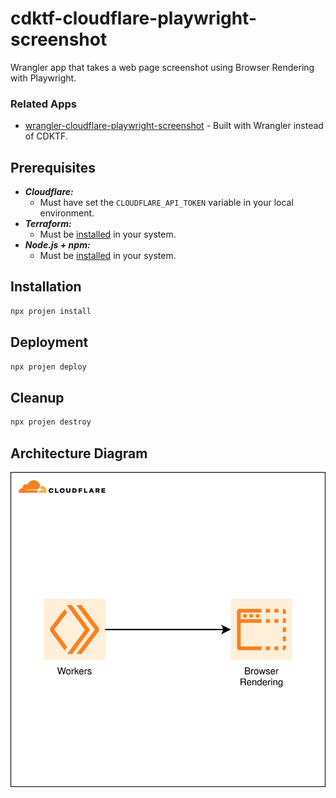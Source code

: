 # cdktf-cloudflare-playwright-screenshot

Wrangler app that takes a web page screenshot using Browser Rendering with Playwright.

### Related Apps

- [wrangler-cloudflare-playwright-screenshot](https://github.com/garysassano/wrangler-cloudflare-playwright-screenshot) - Built with Wrangler instead of CDKTF.

## Prerequisites

- **_Cloudflare:_**
  - Must have set the `CLOUDFLARE_API_TOKEN` variable in your local environment.
- **_Terraform:_**
  - Must be [installed](https://developer.hashicorp.com/terraform/tutorials/aws-get-started/install-cli#install-terraform) in your system.
- **_Node.js + npm:_**
  - Must be [installed](https://docs.npmjs.com/downloading-and-installing-node-js-and-npm) in your system.

## Installation

```sh
npx projen install
```

## Deployment

```sh
npx projen deploy
```

## Cleanup

```sh
npx projen destroy
```

## Architecture Diagram

![Architecture Diagram](./src/assets/arch-diagram.svg)
